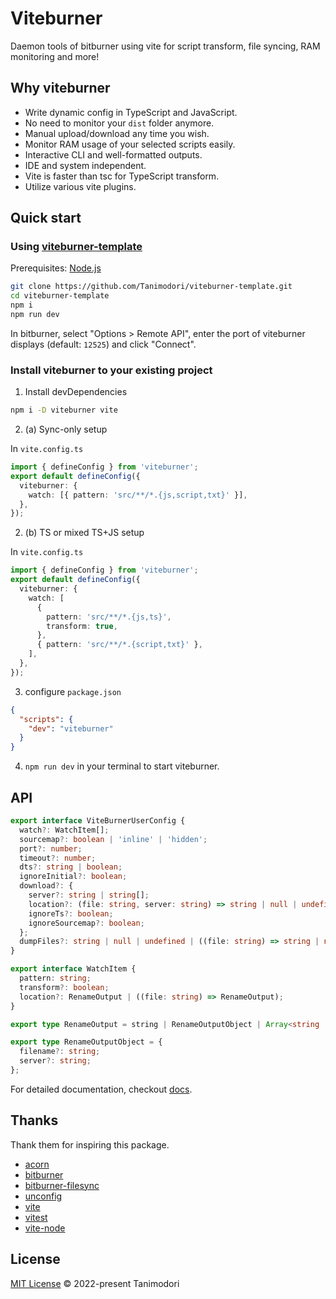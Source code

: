 # Viteburner

Daemon tools of bitburner using vite for script transform, file syncing, RAM monitoring and more!

## Why viteburner

- Write dynamic config in TypeScript and JavaScript.
- No need to monitor your `dist` folder anymore.
- Manual upload/download any time you wish.
- Monitor RAM usage of your selected scripts easily.
- Interactive CLI and well-formatted outputs.
- IDE and system independent.
- Vite is faster than tsc for TypeScript transform.
- Utilize various vite plugins.

## Quick start

### Using [viteburner-template](https://github.com/Tanimodori/viteburner-template)

Prerequisites: [Node.js](https://nodejs.org/en/download/)

```bash
git clone https://github.com/Tanimodori/viteburner-template.git
cd viteburner-template
npm i
npm run dev
```

In bitburner, select "Options > Remote API", enter the port of viteburner displays (default: `12525`) and click "Connect".

### Install viteburner to your existing project

1. Install devDependencies

```bash
npm i -D viteburner vite
```

2. (a) Sync-only setup

In `vite.config.ts`

```ts
import { defineConfig } from 'viteburner';
export default defineConfig({
  viteburner: {
    watch: [{ pattern: 'src/**/*.{js,script,txt}' }],
  },
});
```

2.  (b) TS or mixed TS+JS setup

In `vite.config.ts`

```ts
import { defineConfig } from 'viteburner';
export default defineConfig({
  viteburner: {
    watch: [
      {
        pattern: 'src/**/*.{js,ts}',
        transform: true,
      },
      { pattern: 'src/**/*.{script,txt}' },
    ],
  },
});
```

3. configure `package.json`

```json
{
  "scripts": {
    "dev": "viteburner"
  }
}
```

4. `npm run dev` in your terminal to start viteburner.

## API

```ts
export interface ViteBurnerUserConfig {
  watch?: WatchItem[];
  sourcemap?: boolean | 'inline' | 'hidden';
  port?: number;
  timeout?: number;
  dts?: string | boolean;
  ignoreInitial?: boolean;
  download?: {
    server?: string | string[];
    location?: (file: string, server: string) => string | null | undefined;
    ignoreTs?: boolean;
    ignoreSourcemap?: boolean;
  };
  dumpFiles?: string | null | undefined | ((file: string) => string | null | undefined);
}

export interface WatchItem {
  pattern: string;
  transform?: boolean;
  location?: RenameOutput | ((file: string) => RenameOutput);
}

export type RenameOutput = string | RenameOutputObject | Array<string | RenameOutputObject> | null | undefined;

export type RenameOutputObject = {
  filename?: string;
  server?: string;
};
```

For detailed documentation, checkout [docs](docs/index.md).

## Thanks

Thank them for inspiring this package.

- [acorn](https://github.com/acornjs/acorn)
- [bitburner](https://github.com/danielyxie/bitburner)
- [bitburner-filesync](https://github.com/bitburner-official/bitburner-filesync)
- [unconfig](https://github.com/antfu/unconfig)
- [vite](https://vitejs.dev/)
- [vitest](https://vitest.dev/)
- [vite-node](https://www.npmjs.com/package/vite-node)

## License

[MIT License](LICENSE) © 2022-present Tanimodori
